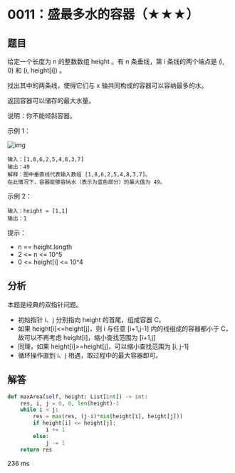 # 0011：盛最多水的容器（★★★）


## 题目

给定一个长度为 n 的整数数组 height 。有 n 条垂线，第 i 条线的两个端点是 (i, 0) 和 (i, height[i]) 。

找出其中的两条线，使得它们与 x 轴共同构成的容器可以容纳最多的水。

返回容器可以储存的最大水量。

说明：你不能倾斜容器。


示例 1：

![img](https://aliyun-lc-upload.oss-cn-hangzhou.aliyuncs.com/aliyun-lc-upload/uploads/2018/07/25/question_11.jpg)


    输入：[1,8,6,2,5,4,8,3,7]
    输出：49 
    解释：图中垂直线代表输入数组 [1,8,6,2,5,4,8,3,7]。
    在此情况下，容器能够容纳水（表示为蓝色部分）的最大值为 49。

示例 2：
    
    输入：height = [1,1]
    输出：1

	
提示：
- n == height.length
- 2 <= n <= 10^5
- 0 <= height[i] <= 10^4
	
## 分析

本题是经典的双指针问题。
- 初始指针 i、j 分别指向 height 的首尾，组成容器 C。
- 如果 height[i]<=height[j]，则 i 与任意 [i+1,j-1] 内的线组成的容器都小于 C，
故可以不再考虑 height[i]，缩小查找范围为 [i+1,j]
- 同理，如果 height[i]>=height[j]，可以缩小查找范围为 [i, j-1]
- 循环操作直到 i、j 相遇，取过程中的最大容器即可。

## 解答

```python
def maxArea(self, height: List[int]) -> int:
    res, i, j = 0, 0, len(height)-1
    while i < j:
        res = max(res, (j-i)*min(height[i], height[j]))
        if height[i] <= height[j]:
            i += 1
        else:
            j -= 1
    return res
```
236 ms
